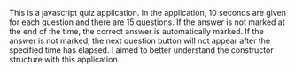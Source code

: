 This is a javascript quiz application. In the application, 10 seconds are given for each question and there are 15 questions. If the answer is not marked at the end of the time, the correct answer is automatically marked. If the answer is not marked, the next question button will not appear after the specified time has elapsed. I aimed to better understand the constructor structure with this application.
